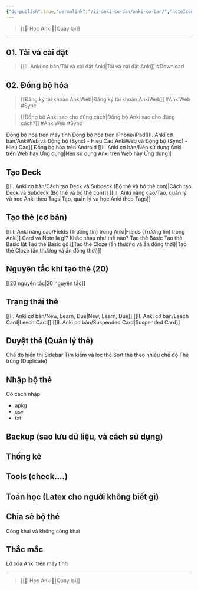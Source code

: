 ```yaml
---
{"dg-publish":true,"permalink":"/ii-anki-co-ban/anki-co-ban/","noteIcon":""}
---
```


> [[🌟 Học Anki🌟\|Quay lại]]
___
## 01. Tải và cài đặt
> [[II. Anki cơ bản/Tải và cài đặt Anki\|Tải và cài đặt Anki]] #Download


## 02. Đồng bộ hóa
> [[Đăng ký tài khoản AnkiWeb\|Đăng ký tài khoản AnkiWeb]] #AnkiWeb #Sync 

> [[Đồng bộ Anki sao cho đúng cách\|Đồng bộ Anki sao cho đúng cách?]] #AnkiWeb  #Sync 

Đồng bộ hóa trên máy tính
Đồng bộ hóa trên iPhone/iPad[[II. Anki cơ bản/AnkiWeb và Động bộ (Sync) - Hieu Cao\|AnkiWeb và Động bộ (Sync) - Hieu Cao]]
Đồng bọ hóa trên Android
[[II. Anki cơ bản/Nên sử dụng Anki trên Web hay Ứng dụng\|Nên sử dụng Anki trên Web hay Ứng dụng]]

## Tạo Deck

[[II. Anki cơ bản/Cách tạo Deck và Subdeck (Bộ thẻ và bộ thẻ con)\|Cách tạo Deck và Subdeck (Bộ thẻ và bộ thẻ con)]]
[[III. Anki nâng cao/Tạo, quản lý và học Anki theo Tags\|Tạo, quản lý và học Anki theo Tags]]

## Tạo thẻ (cơ bản)

[[III. Anki nâng cao/Fields (Trường tin) trong Anki\|Fields (Trường tin) trong Anki]]
Card và Note là gì? Khác nhau như thế nào?
Tạo thẻ Basic
Tạo thẻ Basic lật
Tạo thẻ Basic gõ
	[[Tạo thẻ Cloze (ẩn thường và ẩn đồng thời)\|Tạo thẻ Cloze (ẩn thường và ẩn đồng thời)]]

## Nguyên tắc khi tạo thẻ (20)
[[20 nguyên tắc\|20 nguyên tắc]]

## Trạng thái thẻ

[[II. Anki cơ bản/New, Learn, Due\|New, Learn, Due]]
[[II. Anki cơ bản/Leech Card\|Leech Card]]
[[II. Anki cơ bản/Suspended Card\|Suspended Card]]

## Duyệt thẻ (Quản lý thẻ)

Chế độ hiển thị
Sidebar
Tìm kiếm và lọc thẻ
Sort thẻ theo nhiều chế độ
Thẻ trùng (Duplicate)


## Nhập bộ thẻ
Có cách nhập
- apkg
- csv
- txt

## Backup (sao lưu dữ liệu, và cách sử dụng)

## Thống kê

## Tools (check....)

## Toán học (Latex cho người không biết gì)

## Chia sẻ bộ thẻ
Công khai và không công khai

## Thắc mắc
Lỡ xóa Anki trên máy tính

___
> [[🌟 Học Anki🌟\|Quay lại]]